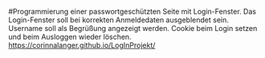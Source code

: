 #Programmierung einer passwortgeschützten Seite mit Login-Fenster. Das Login-Fenster soll bei korrekten Anmeldedaten ausgeblendet sein. Username soll als Begrüßung angezeigt werden. Cookie beim Login setzen und beim Ausloggen wieder löschen.
https://corinnalanger.github.io/LogInProjekt/
